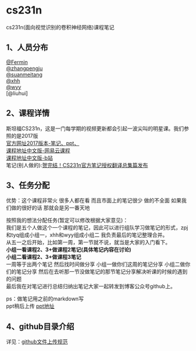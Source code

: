 # cs231n
cs231n(面向视觉识别的卷积神经网络)课程笔记

## 1、人员分布
[@Fermin]()  
[@zhangpengju](https://github.com/zharthur)  
[@suanmeitang](https://github.com/suanmeitang1)   
[@xhh](https://github.com/tjp-xhh)  
[@wyy](https://github.com/WYY1996)  
[@liuhui]
 

## 2、课程详情
斯坦福CS231n，这是一门每学期的视频更新都会引起一波尖叫的明星课。我们参照的是2017版  
[官方网址2017版本-笔记、ppt、](http://cs231n.stanford.edu/2017/syllabus)  
[课程地址中文版-网易云课程](https://study.163.com/note/noteIndex.htm?id=1004697005&type=0)  
[课程地址中文版-b站](https://space.bilibili.com/216720985/channel/detail?cid=32406)  
笔记(别人做的):[贺完结！CS231n官方笔记授权翻译总集篇发布](https://zhuanlan.zhihu.com/p/21930884)

## 3、任务分配
优势：这个课程非常火 很多人都在看 而且市面上的笔记很少 做的不全面 如果我们做的很好的话 那就会是另一番天地

按照我的想法分配任务(暂定可以修改根据大家意见)：  
我们是五个人做这个一个课程的笔记，因此可以进行组队学习做笔记的形式，zpj和tyq组成小组一，xhh和wyy组成小组二 我负责最后的笔记整理合并。  
从五一之后开始，比如第一周，第一节就不说，就当是大家的入门看下。  
**小组一看课程2、3+做课程2笔记(具体笔记内容在讨论)**  
**小组二看课程2、3+做课程3笔记**  
一周等于出两个笔记 然后找时间做分享 小组一做你们这周的笔记分享
小组二做你们的笔记分享 然后在去听那一节没做笔记的那节笔记分享解决听课的时候的遇到的问题  
最后我在对笔记进行总结归纳出笔记大家一起转发到博客公众号github上。

ps：做笔记用之前的markdown写  
ppt稍后上传
[ppt地址](http://cs231n.stanford.edu/slides/2017/)

## 4、github目录介绍
详见：[github文件上传规范](https://github.com/aimi-cn/git_md_learning/blob/master/git_learning/github%E6%96%87%E4%BB%B6%E4%B8%8A%E4%BC%A0%E8%A7%84%E8%8C%8319046.md)
